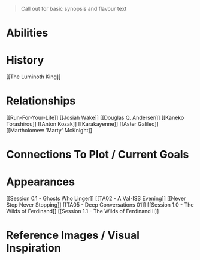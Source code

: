 > Call out for basic synopsis and flavour text

# Abilities

# History
[[The Luminoth King]]
# Relationships
[[Run-For-Your-Life]]
[[Josiah Wake]]
[[Douglas Q. Andersen]]
[[Kaneko Torashirou]]
[[Anton Kozak]]
[[Karakayenne]]
[[Aster Galileo]]
[[Martholomew 'Marty' McKnight]]
# Connections To Plot / Current Goals

# Appearances

[[Session 0.1 - Ghosts Who Linger]]
[[TA02 - A Val-ISS Evening]]
[[Never Stop Never Stopping]]
[[TA05 - Deep Conversations 01]]
[[Session 1.0 - The Wilds of Ferdinand]]
[[Session 1.1 - The Wilds of Ferdinand II]]

# Reference Images / Visual Inspiration